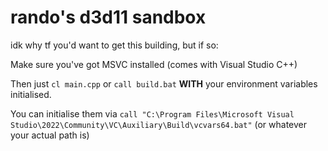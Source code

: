 # rando's d3d11 sandbox
idk why tf you'd want to get this building, but if so:

Make sure you've got MSVC installed (comes with Visual Studio C++)

Then just `cl main.cpp` or `call build.bat` **WITH** your environment variables initialised.

You can initialise them via `call "C:\Program Files\Microsoft Visual Studio\2022\Community\VC\Auxiliary\Build\vcvars64.bat"` (or whatever your actual path is)